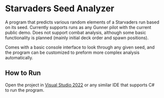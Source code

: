 # Starvaders Seed Analyzer
A program that predicts various random elements of a Starvaders run based on its seed.
Currently supports runs as any Gunner pilot with the current public demo.
Does not support combat analysis, although some basic functionality is planned (mainly initial deck order and spawn positions).

Comes with a basic console interface to look through any given seed, and the program can be customized to preform more complex analysis automatically.

## How to Run
Open the project in [Visual Studio 2022](https://visualstudio.microsoft.com/) or any similar IDE that supports C# to run the program.
